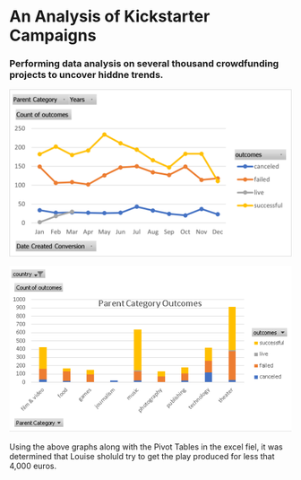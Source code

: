 # An Analysis of Kickstarter Campaigns

### Performing data analysis on several thousand crowdfunding projects to uncover hiddne trends.

![Line Graph](https://github.com/AdamSusey/kickstarter-analysis/blob/main/Line%20Graph.png)

![Bar Graph](https://github.com/AdamSusey/kickstarter-analysis/blob/main/Bar%20Graph.png)

Using the above graphs along with the Pivot Tables in the excel fiel, it was determined that Louise sholuld try to get the play produced for less that 4,000 euros.
